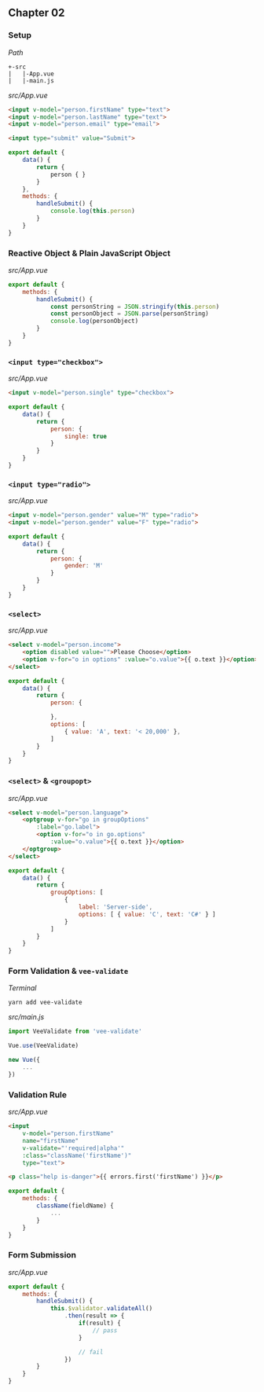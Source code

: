 ## Chapter 02

### Setup

*Path*

```
+-src
|   |-App.vue
|   |-main.js
```

*src/App.vue*

```html
<input v-model="person.firstName" type="text">
<input v-model="person.lastName" type="text">
<input v-model="person.email" type="email">

<input type="submit" value="Submit">
```

```js
export default {
    data() {
        return {
            person { }
        }
    },
    methods: {
        handleSubmit() {
            console.log(this.person)
        }
    }
}
```

### Reactive Object & Plain JavaScript Object

*src/App.vue*

```js
export default {
    methods: {
        handleSubmit() {
            const personString = JSON.stringify(this.person)
            const personObject = JSON.parse(personString)
            console.log(personObject)
        }
    }
}
```

### `<input type="checkbox">`

*src/App.vue*

```html
<input v-model="person.single" type="checkbox">
```

```js
export default {
    data() {
        return {
            person: {
                single: true
            }
        }
    }
}
```

### `<input type="radio">`

*src/App.vue*

```html
<input v-model="person.gender" value="M" type="radio">
<input v-model="person.gender" value="F" type="radio">
```

```js
export default {
    data() {
        return {
            person: {
                gender: 'M'
            }
        }
    }
}
```

### `<select>`

*src/App.vue*

```html
<select v-model="person.income">
    <option disabled value="">Please Choose</option>
    <option v-for="o in options" :value="o.value">{{ o.text }}</option>
</select>
```

```js
export default {
    data() {
        return {
            person: {

            },
            options: [
                { value: 'A', text: '< 20,000' },
            ]
        }
    }
}
```

### `<select>` & `<groupopt>`

*src/App.vue*

```html
<select v-model="person.language">
    <optgroup v-for="go in groupOptions"
        :label="go.label">
        <option v-for="o in go.options"
            :value="o.value">{{ o.text }}</option>
    </optgroup>
</select>
```

```js
export default {
    data() {
        return {
            groupOptions: [
                {
                    label: 'Server-side',
                    options: [ { value: 'C', text: 'C#' } ]
                }
            ]
        }
    }
}
```

### Form Validation & `vee-validate`

*Terminal*

```
yarn add vee-validate
```

*src/main.js*

```js
import VeeValidate from 'vee-validate'

Vue.use(VeeValidate)

new Vue({
    ...
})
```

### Validation Rule

*src/App.vue*

```html
<input
    v-model="person.firstName"
    name="firstName"
    v-validate="'required|alpha'"
    :class="className('firstName')"
    type="text">

<p class="help is-danger">{{ errors.first('firstName') }}</p>
```

```js
export default {
    methods: {
        className(fieldName) {
            ...
        }
    }
}
```

### Form Submission

*src/App.vue*

```js
export default {
    methods: {
        handleSubmit() {
            this.$validator.validateAll()
                .then(result => {
                    if(result) {
                        // pass
                    }

                    // fail
                })
        }
    }
}
```
